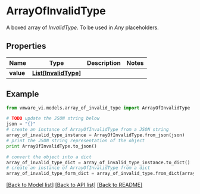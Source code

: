 # ArrayOfInvalidType

A boxed array of *InvalidType*. To be used in *Any* placeholders. 

## Properties
Name | Type | Description | Notes
------------ | ------------- | ------------- | -------------
**value** | [**List[InvalidType]**](InvalidType.md) |  | 

## Example

```python
from vmware_vi.models.array_of_invalid_type import ArrayOfInvalidType

# TODO update the JSON string below
json = "{}"
# create an instance of ArrayOfInvalidType from a JSON string
array_of_invalid_type_instance = ArrayOfInvalidType.from_json(json)
# print the JSON string representation of the object
print ArrayOfInvalidType.to_json()

# convert the object into a dict
array_of_invalid_type_dict = array_of_invalid_type_instance.to_dict()
# create an instance of ArrayOfInvalidType from a dict
array_of_invalid_type_form_dict = array_of_invalid_type.from_dict(array_of_invalid_type_dict)
```
[[Back to Model list]](../README.md#documentation-for-models) [[Back to API list]](../README.md#documentation-for-api-endpoints) [[Back to README]](../README.md)


